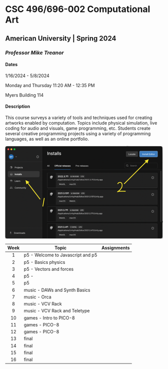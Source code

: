 # CSC 496/696-002 Computational Art
## American University | Spring 2024
### *Professor Mike Treanor*

#### Dates
1/16/2024 - 5/8/2024

Monday and Thursday 11:20 AM - 12:35 PM

Myers Building 114

#### Description
This course surveys a variety of tools and techniques used for creating artworks enabled by computation. Topics include physical simulation, live coding for audio and visuals, game programming, etc. Students create several creative programming projects using a variety of programming languages, as well as an online portfolio.

![The test image](images/test.png)

<!-- <img src="./images/test.png" width="100"> -->

| Week | Topic | Assignments |
| :---: | --- | --- |
| 1 | p5 - Welcome to Javascript and p5 |  |
| 2 | p5 - Basics physics |  |
| 3 | p5 - Vectors and forces |  |
| 4 | p5 - |  |
| 5 | p5 |  |
| 6 | music - DAWs and Synth Basics |  |
| 7 | music - Orca |  |
| 8 | music - VCV Rack |  |
| 9 | music - VCV Rack and Teletype |  |
| 10 | games - Intro to PICO-8 |  |
| 11 | games - PICO-8 |  |
| 12 | games - PICO-8 |  |
| 13 | final | |
| 14 | final | |
| 15 | final | |
| 16 | final | |
